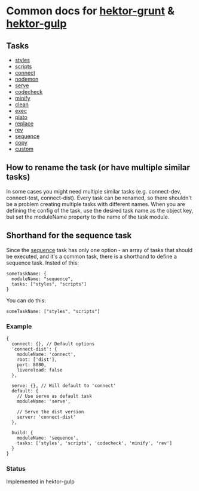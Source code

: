 # Common docs for [hektor-grunt](https://github.com/infinumjs/hektor-grunt) &amp; [hektor-gulp](https://github.com/infinumjs/hektor-gulp)

## Tasks
* [styles](tasks/styles.md)
* [scripts](tasks/scripts.md)
* [connect](tasks/connect.md)
* [nodemon](tasks/nodemon.md)
* [serve](tasks/serve.md)
* [codecheck](tasks/codecheck.md)
* [minify](tasks/minify.md)
* [clean](tasks/clean.md)
* [exec](tasks/exec.md)
* [plato](tasks/plato.md)
* [replace](tasks/replace.md)
* [rev](tasks/rev.md)
* [sequence](tasks/sequence.md)
* [copy](tasks/copy.md)
* [custom](tasks/custom.md)

## How to rename the task (or have multiple similar tasks)
In some cases you might need multiple similar tasks (e.g. connect-dev, connect-test, connect-dist).
Every task can be renamed, so there shouldn't be a problem creating multiple tasks with different names.
When you are defining the config of the task, use the desired task name as the object key, but set the moduleName property to the name of the task module.

## Shorthand for the sequence task

Since the [sequence](tasks/sequence.md) task has only one option - an array of tasks that should be executed, and it's a common task, there is a shorthand to define a sequence task.
Insted of this:

    someTaskName: {
      moduleName: "sequence",
      tasks: ["styles", "scripts"]
    }
    
You can do this:

    someTaskName: ["styles", "scripts"]

### Example

    {
      connect: {}, // Default options
      'connect-dist': {
        moduleName: 'connect',
        root: ['dist'],
        port: 8080,
        livereload: false
      },

      serve: {}, // Will default to 'connect'
      default: {
        // Use serve as default task
        moduleName: 'serve',

        // Serve the dist version
        server: 'connect-dist'
      },

      build: {
        moduleName: 'sequence',
        tasks: ['styles', 'scripts', 'codecheck', 'minify', 'rev']
      }
    }


### Status

Implemented in hektor-gulp
